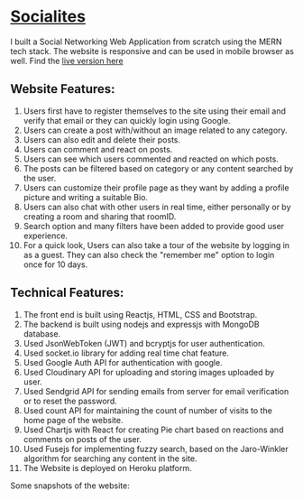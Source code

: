 # [Socialites](https://socialites-karthikey.herokuapp.com/)
I built a Social Networking Web Application from scratch using the MERN tech stack. The website is responsive and can be used in mobile browser as well. Find the [live version here](https://socialites-karthikey.herokuapp.com/)


## Website Features:
1. Users first have to register themselves to the site using their email and verify that email or they can quickly login using Google.
2. Users can create a post with/without an image related to any category. 
3. Users can also edit and delete their posts.
4. Users can comment and react on posts.
5. Users can see which users commented and reacted on which posts.
6. The posts can be filtered based on category or any content searched by the user.
7. Users can customize their profile page as they want by adding a profile picture and writing a suitable Bio.
8. Users can also chat with other users in real time, either personally or by creating a room and sharing that roomID.
9. Search option and many filters have been added to provide good user experience.
10. For a quick look, Users can also take a tour of the website by logging in as a guest. They can also check the "remember me" option to login once for 10 days.


## Technical Features:
1. The front end is built using Reactjs, HTML, CSS and Bootstrap.
2. The backend is built using nodejs and expressjs with MongoDB database.
3. Used JsonWebToken (JWT) and bcryptjs for user authentication.
4. Used socket.io library for adding real time chat feature.
5. Used Google Auth API for authentication with google.
6. Used Cloudinary API for uploading and storing images uploaded by user.
7. Used Sendgrid API for sending emails from server for email verification or to reset the password.
8. Used count API for maintaining the count of number of visits to the home page of the website.
9. Used Chartjs with React for creating Pie chart based on reactions and comments on posts of the user.
10. Used Fusejs for implementing fuzzy search, based on the Jaro-Winkler algorithm for searching any content in the site.
11. The Website is deployed on Heroku platform.

Some snapshots of the website:
